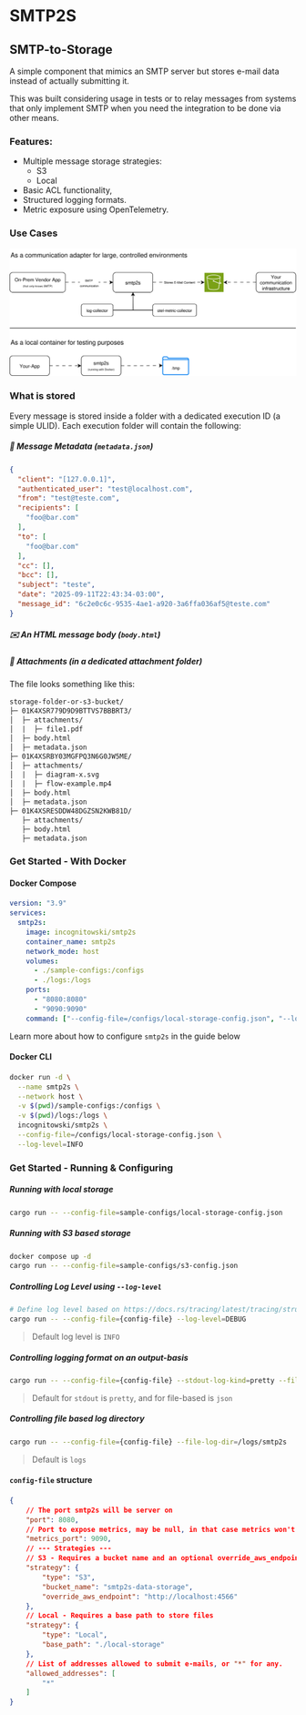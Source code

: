 # SMTP2S 
## SMTP-to-Storage

A simple component that mimics an SMTP server but stores e-mail data instead of actually submitting it.

This was built considering usage in tests or to relay messages from systems that only implement SMTP when you need the integration to be done via other means.

### Features:
- Multiple message storage strategies:
    - S3
    - Local
- Basic ACL functionality,
- Structured logging formats.
- Metric exposure using OpenTelemetry.

### Use Cases

![Use cases diagram](__resources/use-cases.drawio.svg)

### What is stored

Every message is stored inside a folder with a dedicated execution ID (a simple ULID). Each execution folder will contain the following:

##### 🔎 Message Metadata (`metadata.json`)
```json
{
  "client": "[127.0.0.1]",
  "authenticated_user": "test@localhost.com",
  "from": "test@teste.com",
  "recipients": [
    "foo@bar.com"
  ],
  "to": [
    "foo@bar.com"
  ],
  "cc": [],
  "bcc": [],
  "subject": "teste",
  "date": "2025-09-11T22:43:34-03:00",
  "message_id": "6c2e0c6c-9535-4ae1-a920-3a6ffa036af5@teste.com"
}
```

##### ✉️ An HTML message body (`body.html`)

##### 📁 Attachments (in a dedicated attachment folder)

The file looks something like this:

```
storage-folder-or-s3-bucket/
├─ 01K4XSR779D9D9BTTVS7BBBRT3/
│  ├─ attachments/
│  |  ├─ file1.pdf
│  ├─ body.html
│  ├─ metadata.json
├─ 01K4XSRBY03MGFPQ3N6G0JW5ME/
│  ├─ attachments/
│  |  ├─ diagram-x.svg
│  |  ├─ flow-example.mp4
│  ├─ body.html
│  ├─ metadata.json
├─ 01K4XSRESDDW48DGZSN2KWB81D/
   ├─ attachments/
   ├─ body.html
   ├─ metadata.json
```

### Get Started - With Docker
#### Docker Compose
```yml
version: "3.9"
services:
  smtp2s:
    image: incognitowski/smtp2s
    container_name: smtp2s
    network_mode: host
    volumes:
      - ./sample-configs:/configs
      - ./logs:/logs
    ports:
      - "8080:8080"
      - "9090:9090"
    command: ["--config-file=/configs/local-storage-config.json", "--log-level=INFO"]
```
Learn more about how to configure `smtp2s` in the guide below
#### Docker CLI
```sh
docker run -d \
  --name smtp2s \
  --network host \
  -v $(pwd)/sample-configs:/configs \
  -v $(pwd)/logs:/logs \
  incognitowski/smtp2s \
  --config-file=/configs/local-storage-config.json \
  --log-level=INFO
```

### Get Started - Running & Configuring

##### Running with local storage
```sh
cargo run -- --config-file=sample-configs/local-storage-config.json
```

##### Running with S3 based storage
```sh
docker compose up -d
cargo run -- --config-file=sample-configs/s3-config.json
```

##### Controlling Log Level using `--log-level`
```sh
# Define log level based on https://docs.rs/tracing/latest/tracing/struct.Level.html
cargo run -- --config-file={config-file} --log-level=DEBUG
```
> Default log level is `INFO`

##### Controlling logging format on an output-basis
```sh
cargo run -- --config-file={config-file} --stdout-log-kind=pretty --file-log-kind=json
```
> Default for `stdout` is `pretty`, and for file-based is `json`

##### Controlling file based log directory
```sh
cargo run -- --config-file={config-file} --file-log-dir=/logs/smtp2s
```
> Default is `logs`

#### `config-file` structure
```json
{
    // The port smtp2s will be server on
    "port": 8080,
    // Port to expose metrics, may be null, in that case metrics won't be exposed
    "metrics_port": 9090,
    // --- Strategies ---
    // S3 - Requires a bucket name and an optional override_aws_endpoint
    "strategy": {
        "type": "S3",
        "bucket_name": "smtp2s-data-storage",
        "override_aws_endpoint": "http://localhost:4566"
    },
    // Local - Requires a base path to store files
    "strategy": {
        "type": "Local",
        "base_path": "./local-storage"
    },
    // List of addresses allowed to submit e-mails, or "*" for any.
    "allowed_addresses": [
        "*"
    ]
}
```